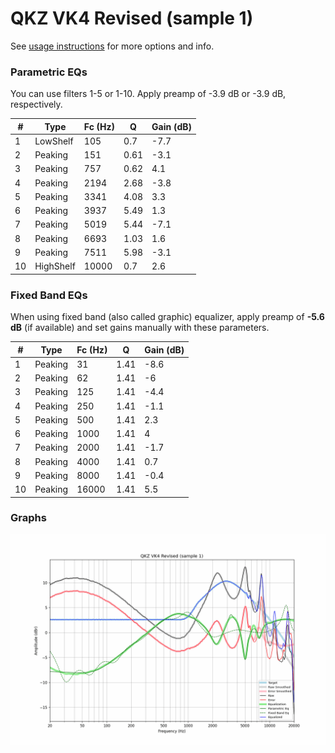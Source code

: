 # QKZ VK4 Revised (sample 1)
See [usage instructions](https://github.com/jaakkopasanen/AutoEq#usage) for more options and info.

### Parametric EQs
You can use filters 1-5 or 1-10. Apply preamp of -3.9 dB or -3.9 dB, respectively.

|   # | Type      |   Fc (Hz) |    Q |   Gain (dB) |
|-----|-----------|-----------|------|-------------|
|   1 | LowShelf  |       105 | 0.7  |        -7.7 |
|   2 | Peaking   |       151 | 0.61 |        -3.1 |
|   3 | Peaking   |       757 | 0.62 |         4.1 |
|   4 | Peaking   |      2194 | 2.68 |        -3.8 |
|   5 | Peaking   |      3341 | 4.08 |         3.3 |
|   6 | Peaking   |      3937 | 5.49 |         1.3 |
|   7 | Peaking   |      5019 | 5.44 |        -7.1 |
|   8 | Peaking   |      6693 | 1.03 |         1.6 |
|   9 | Peaking   |      7511 | 5.98 |        -3.1 |
|  10 | HighShelf |     10000 | 0.7  |         2.6 |

### Fixed Band EQs
When using fixed band (also called graphic) equalizer, apply preamp of **-5.6 dB** (if available) and set gains manually with these parameters.

|   # | Type    |   Fc (Hz) |    Q |   Gain (dB) |
|-----|---------|-----------|------|-------------|
|   1 | Peaking |        31 | 1.41 |        -8.6 |
|   2 | Peaking |        62 | 1.41 |        -6   |
|   3 | Peaking |       125 | 1.41 |        -4.4 |
|   4 | Peaking |       250 | 1.41 |        -1.1 |
|   5 | Peaking |       500 | 1.41 |         2.3 |
|   6 | Peaking |      1000 | 1.41 |         4   |
|   7 | Peaking |      2000 | 1.41 |        -1.7 |
|   8 | Peaking |      4000 | 1.41 |         0.7 |
|   9 | Peaking |      8000 | 1.41 |        -0.4 |
|  10 | Peaking |     16000 | 1.41 |         5.5 |

### Graphs
![](./QKZ%20VK4%20Revised%20(sample%201).png)
